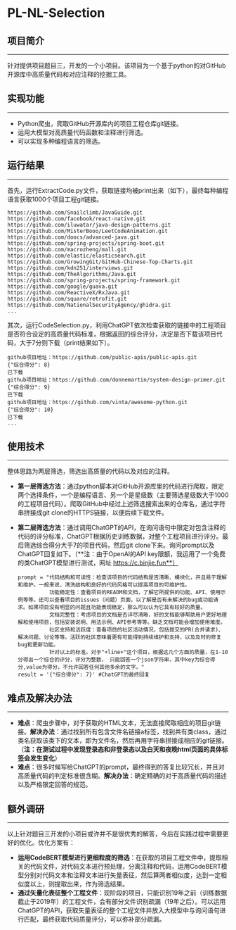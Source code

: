 # PL-NL-Selection

## 项目简介
****
针对提供项目题目三，开发的一个小项目。该项目为一个基于python的对GitHub开源库中高质量代码和对应注释的挖掘工具。

## 实现功能
****

* Python爬虫，爬取GitHub开源库内的项目工程仓库git链接。
* 运用大模型对高质量代码函数和注释进行筛选。
* 可以实现多种编程语言的筛选。

## 运行结果
****
首先，运行ExtractCode.py文件，获取链接均被print出来（如下），最终每种编程语言获取1000个项目工程git链接。
  ```
  https://github.com/Snailclimb/JavaGuide.git
  https://github.com/facebook/react-native.git
  https://github.com/iluwatar/java-design-patterns.git
  https://github.com/MisterBooo/LeetCodeAnimation.git
  https://github.com/doocs/advanced-java.git
  https://github.com/spring-projects/spring-boot.git
  https://github.com/macrozheng/mall.git
  https://github.com/elastic/elasticsearch.git
  https://github.com/GrowingGit/GitHub-Chinese-Top-Charts.git
  https://github.com/kdn251/interviews.git
  https://github.com/TheAlgorithms/Java.git
  https://github.com/spring-projects/spring-framework.git
  https://github.com/google/guava.git
  https://github.com/ReactiveX/RxJava.git
  https://github.com/square/retrofit.git
  https://github.com/NationalSecurityAgency/ghidra.git
  ...
  ```
其次，运行CodeSelection.py，利用ChatGPT依次检查获取的链接中的工程项目是否符合设定的高质量代码标准，根据返回的综合评分，决定是否下载该项目代码，大于7分则下载（print结果如下）。
  ```
  github项目地址：https://github.com/public-apis/public-apis.git
  {"综合得分": 8}
  已下载
  github项目地址：https://github.com/donnemartin/system-design-primer.git
  {"综合得分": 9}
  已下载
  github项目地址：https://github.com/vinta/awesome-python.git
  {"综合得分": 10}
  已下载
  ...
  ```

## 使用技术
****
整体思路为两层筛选，筛选出高质量的代码以及对应的注释。
* **第一层筛选方法**：通过python脚本对GitHub开源库里的代码进行爬取，限定两个选择条件，一个是编程语言、另一个是星级数（主要筛选星级数大于1000的工程项目代码）。爬取GitHub中经过上述筛选搜索出来的仓库名，通过字符串拼接成git clone的HTTPS链接，以便后续下载文件。

* **第二层筛选方法**：通过调用ChatGPT的API，在询问语句中限定对包含注释的代码的评分标准，ChatGPT根据历史训练数据，对整个工程项目进行评分。最后筛选综合得分大于7的项目代码，然后git clone下来。询问prompt以及ChatGPT回复如下。（**注：由于OpenAI的API key限额，我运用了一个免费的类ChatGPT模型进行测试，网址 https://c.binjie.fun**）
  ```
  prompt = "代码结构和可读性：检查该项目的代码结构是否清晰、模块化，并且易于理解和维护。一般来说，清洗结构和良好的代码风格可以提高项目的可维护性。
            功能稳定性：查看项目的READM和文档，了解它所提供的功能、API、使用示例等等。还可以查看项目的issues（问题）页面，以了解是否有未解决的bug或功能请求。如果项目没有明显的问题且功能表现稳定，那么可以认为它具有较好的质量。
            文档完整性：考虑项目的文档是否详尽清晰，好的文档能够帮助用户更好地理解和使用项目，包括安装说明、用法示例、API参考等等。缺乏文档可能会增加使用难度。
            社区支持和活跃度：查看项目的社区活动情况，包括提交的PR(合并请求)、解决问题、讨论等等。活跃的社区意味着更有可能得到持续维护和支持，以及及时的修复bug和更新功能。
            针对以上的标准。对于"+line+"这个项目，根据这几个方面的质量，在1-10分得出一个综合的评分，评分为整数， 只能回答一个json字符串，其中key为综合得分,value为得分，不允许回答任何其他多余的文字。"
  result = '{"综合得分": 7}' #ChatGPT的最终回复
  ```

## 难点及解决办法
****

* **难点**：爬虫步骤中，对于获取的HTML文本，无法直接爬取相应的项目git链接。**解决办法**：通过找到所有包含文件名链接a标签，找到共有类class，通过类名获取该类下的文本，即为文件名，然后再用字符串拼接成相应的git链接。（**注：在测试过程中发现登录态和非登录态以及白天和夜晚html页面的具体标签会发生变化**）
* **难点**：很多时候写给ChatGPT的prompt，最终得到的答复比较冗长，并且对高质量代码的判定标准很含糊。**解决办法**：确定精确的对于高质量代码的描述以及严格限定回答的规范。

## 额外调研
****
以上针对题目三开发的小项目或许并不是很优秀的解答，今后在实践过程中需要更好的优化。优化方案有：
* **运用CodeBERT模型进行更细粒度的筛选**：在获取的项目工程文件中，提取相关的代码文件，对代码文本进行预处理，分离注释和代码，运用CodeBERT模型分别对代码文本和注释文本进行矢量表征，然后算两者相似度，达到一定相似度以上，则提取出来，作为筛选结果。
* **通过矢量化表征整个工程文件**：现阶段的项目，只能识别19年之前（训练数据截止于2019年）的工程文件，会有部分文件识别疏漏（19年之后）。可以运用ChatGPT的API，获取矢量表征的整个工程文件并放入大模型中与询问语句进行匹配，最终获取代码质量评分，可以弥补部分疏漏。